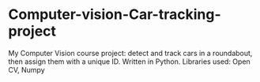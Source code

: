 # Computer-vision-Car-tracking-project
My Computer Vision course project: detect and track cars in a roundabout, then assign them with a unique ID. Written in Python. Libraries used: Open CV, Numpy
